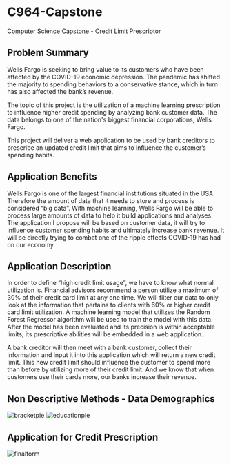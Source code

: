 # C964-Capstone
Computer Science Capstone - Credit Limit Prescriptor

## Problem Summary 

Wells Fargo is seeking to bring value to its customers who have been affected by the COVID-19 economic depression. The pandemic has shifted the majority to spending behaviors to a conservative stance, which in turn has also affected the bank’s revenue. 

The topic of this project is the utilization of a machine learning prescription to influence higher credit spending by analyzing bank customer data. The data belongs to one of the nation's biggest financial corporations, Wells Fargo.

This project will deliver a web application to be used by bank creditors to prescribe an updated credit limit that aims to influence the customer’s spending habits.
## Application Benefits
Wells Fargo is one of the largest financial institutions situated in the USA. Therefore the amount of data that it needs to store and process is considered “big data”. With machine learning, Wells Fargo will be able to process large amounts of data to help it build applications and analyses. The application I propose will be based on customer data, it will try to influence customer spending habits and ultimately increase bank revenue. It will be directly trying to combat one of the ripple effects COVID-19 has had on our economy.

## Application Description
In order to define “high credit limit usage”, we have to know what normal utilization is. Financial advisors recommend a person utilize a maximum of 30% of their credit card limit at any one time. We will filter our data to only look at the information that pertains to clients with 60% or higher credit card limit utilization. A machine learning model that utilizes the Random Forest Regressor algorithm will be used to train the model with this data. After the model has been evaluated and its precision is within acceptable limits, its prescriptive abilities will be embedded in a web application. 

A bank creditor will then meet with a bank customer, collect their information and input it into this application which will return a new credit limit. This new credit limit should influence the customer to spend more than before by utilizing more of their credit limit. And we know that when customers use their cards more, our banks increase their revenue.

## Non Descriptive Methods - Data Demographics
![bracketpie](https://user-images.githubusercontent.com/14822830/195168170-551e312c-5e30-465d-899c-e310de17f4c3.PNG)
![educationpie](https://user-images.githubusercontent.com/14822830/195168197-3c26a3dd-4bd3-48a5-87cd-8fd73482575e.PNG)


## Application for Credit Prescription
![finalform](https://user-images.githubusercontent.com/14822830/195168041-d7a22aeb-24ab-4f53-865a-6dcf4e4f0ff1.PNG)
